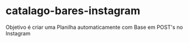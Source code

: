 # catalago-bares-instagram
Objetivo é criar uma Planilha automaticamente com Base em POST's no Instagram
